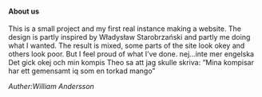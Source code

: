 #### About us

This is a small project and my first real instance making a website. The design is partly inspired by Władysław Starobrzański and partly me doing what I wanted. The result is mixed, some parts of the site look okey and others look poor. But I feel proud of what I’ve done. nej…inte mer engelska
Det gick okej och min kompis Theo sa att jag skulle skriva: ”Mina kompisar har ett gemensamt iq som en torkad mango”

_Auther:William Andersson_
